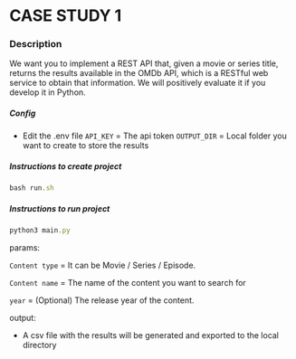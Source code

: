 # CASE STUDY 1

### Description
We want you to implement a REST API that, given a movie or series title, returns the results available in the OMDb API, which is a RESTful web service to obtain that information.
We will positively evaluate it if you develop it in Python.

##### Config
-  Edit the .env file
    `API_KEY` = The api token
    `OUTPUT_DIR` = Local folder you want to create to store the results

##### Instructions to create project
```javascript
bash run.sh
```

##### Instructions to run project
```javascript
python3 main.py
```
params:

  `Content type` = It can be Movie / Series / Episode.
  
  `Content name` = The name of the content you want to search for
  
  `year` = (Optional) The release year of the content.
 
output:
- A csv file with the results will be generated and exported to the local directory
